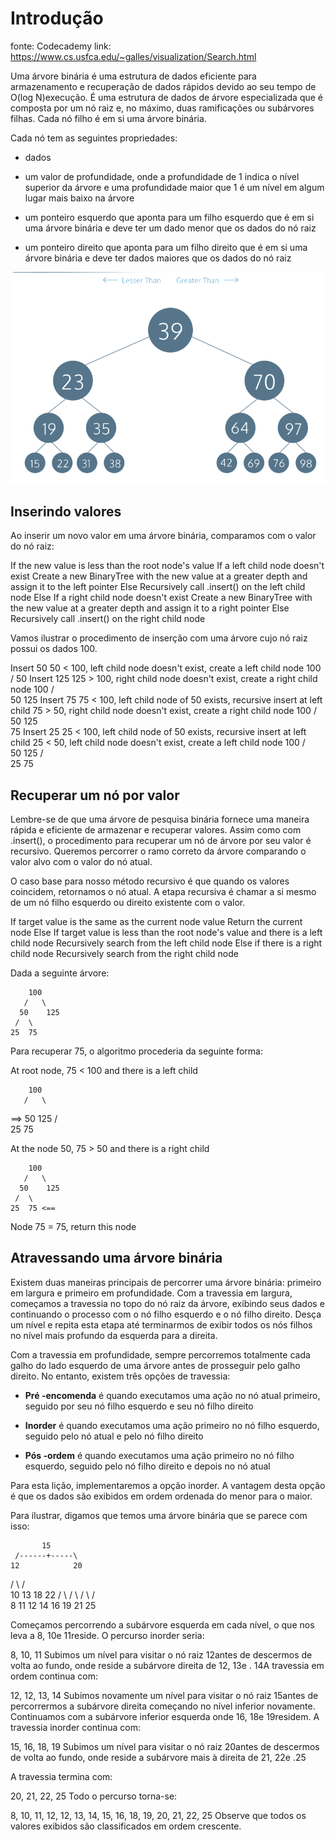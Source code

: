 # Introdução

fonte: Codecademy
link: <https://www.cs.usfca.edu/~galles/visualization/Search.html>

Uma árvore binária é uma estrutura de dados eficiente para armazenamento e recuperação de dados rápidos devido ao seu tempo de O(log N)execução. É uma estrutura de dados de árvore especializada que é composta por um nó raiz e, no máximo, duas ramificações ou subárvores filhas. Cada nó filho é em si uma árvore binária.

Cada nó tem as seguintes propriedades:

* dados

* um valor de profundidade, onde a profundidade de 1 indica o nível superior da árvore e uma profundidade maior que 1 é um nível em algum lugar mais baixo na árvore

* um ponteiro esquerdo que aponta para um filho esquerdo que é em si uma árvore binária e deve ter um dado menor que os dados do nó raiz

* um ponteiro direito que aponta para um filho direito que é em si uma árvore binária e deve ter dados maiores que os dados do nó raiz

![Tree](introducao.png)

## Inserindo valores

Ao inserir um novo valor em uma árvore binária, comparamos com o valor do nó raiz:

If the new value is less than the root node's value
  If a left child node doesn't exist
    Create a new BinaryTree with the new value at a greater depth and assign it to the left pointer
  Else
    Recursively call .insert() on the left child node
Else
  If a right child node doesn't exist
    Create a new BinaryTree with the new value at a greater depth and assign it to a right pointer
  Else
    Recursively call .insert() on the right child node

Vamos ilustrar o procedimento de inserção com uma árvore cujo nó raiz possui os dados 100.

Insert 50
50 < 100, left child node doesn't exist, create a left child node
       100
       /
     50
Insert 125
125 > 100, right child node doesn't exist, create a right child node
        100
       /   \
      50    125
Insert 75
75 < 100, left child node of 50 exists, recursive insert at left child
75 > 50, right child node doesn't exist, create a right child node
        100
       /   \
      50    125
       \
       75
Insert 25
25 < 100, left child node of 50 exists, recursive insert at left child
25 < 50, left child node doesn't exist, create a left child node
        100
       /   \
      50    125
     /  \
    25  75

## Recuperar um nó por valor

Lembre-se de que uma árvore de pesquisa binária fornece uma maneira rápida e eficiente de armazenar e recuperar valores. Assim como com .insert(), o procedimento para recuperar um nó de árvore por seu valor é recursivo. Queremos percorrer o ramo correto da árvore comparando o valor alvo com o valor do nó atual.

O caso base para nosso método recursivo é que quando os valores coincidem, retornamos o nó atual. A etapa recursiva é chamar a si mesmo de um nó filho esquerdo ou direito existente com o valor.

If target value is the same as the current node value
  Return the current node
Else
  If target value is less than the root node's value and there is a left child node
    Recursively search from the left child node
  Else if there is a right child node
    Recursively search from the right child node

Dada a seguinte árvore:

        100
       /   \
      50    125
     /  \
    25  75
Para recuperar 75, o algoritmo procederia da seguinte forma:

At root node, 75 < 100 and there is a left child

        100
       /   \
 ==>  50    125
     /  \
    25  75

At the node 50, 75 > 50 and there is a right child

        100
       /   \
      50    125
     /  \
    25  75 <==

Node 75 = 75, return this node

## Atravessando uma árvore binária

Existem duas maneiras principais de percorrer uma árvore binária: primeiro em largura e primeiro em profundidade. Com a travessia em largura, começamos a travessia no topo do nó raiz da árvore, exibindo seus dados e continuando o processo com o nó filho esquerdo e o nó filho direito. Desça um nível e repita esta etapa até terminarmos de exibir todos os nós filhos no nível mais profundo da esquerda para a direita.

Com a travessia em profundidade, sempre percorremos totalmente cada galho do lado esquerdo de uma árvore antes de prosseguir pelo galho direito. No entanto, existem três opções de travessia:

* **Pré -encomenda** é quando executamos uma ação no nó atual primeiro, seguido por seu nó filho esquerdo e seu nó filho direito

* **Inorder** é quando executamos uma ação primeiro no nó filho esquerdo, seguido pelo nó atual e pelo nó filho direito

* **Pós -ordem** é quando executamos uma ação primeiro no nó filho esquerdo, seguido pelo nó filho direito e depois no nó atual

Para esta lição, implementaremos a opção inorder. A vantagem desta opção é que os dados são exibidos em ordem ordenada do menor para o maior.

Para ilustrar, digamos que temos uma árvore binária que se parece com isso:

           15
     /------+-----\
    12            20
   /   \         /   \
 10     13     18     22
 / \   /  \    / \   /  \
8  11 12  14  16 19 21  25

Começamos percorrendo a subárvore esquerda em cada nível, o que nos leva a 8, 10e 11reside. O percurso inorder seria:

8, 10, 11
Subimos um nível para visitar o nó raiz 12antes de descermos de volta ao fundo, onde reside a subárvore direita de 12, 13e . 14A travessia em ordem continua com:

12, 12, 13, 14
Subimos novamente um nível para visitar o nó raiz 15antes de percorrermos a subárvore direita começando no nível inferior novamente. Continuamos com a subárvore inferior esquerda onde 16, 18e 19residem. A travessia inorder continua com:

15, 16, 18, 19
Subimos um nível para visitar o nó raiz 20antes de descermos de volta ao fundo, onde reside a subárvore mais à direita de 21, 22e .25

A travessia termina com:

20, 21, 22, 25
Todo o percurso torna-se:

8, 10, 11, 12, 12, 13, 14, 15, 16, 18, 19, 20, 21, 22, 25
Observe que todos os valores exibidos são classificados em ordem crescente.
